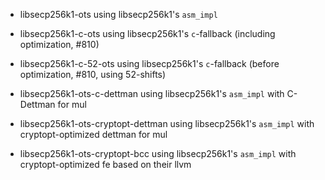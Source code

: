 
- libsecp256k1-ots                          using libsecp256k1's `asm_impl`
- libsecp256k1-c-ots                        using libsecp256k1's `c`-fallback (including optimization, #810)
- libsecp256k1-c-52-ots                     using libsecp256k1's `c`-fallback (before optimization, #810, using 52-shifts)

- libsecp256k1-ots-c-dettman                using libsecp256k1's `asm_impl` with C-Dettman  for mul
- libsecp256k1-ots-cryptopt-dettman         using libsecp256k1's `asm_impl` with cryptopt-optimized dettman  for mul

- libsecp256k1-ots-cryptopt-bcc             using libsecp256k1's `asm_impl` with cryptopt-optimized fe based on their llvm
